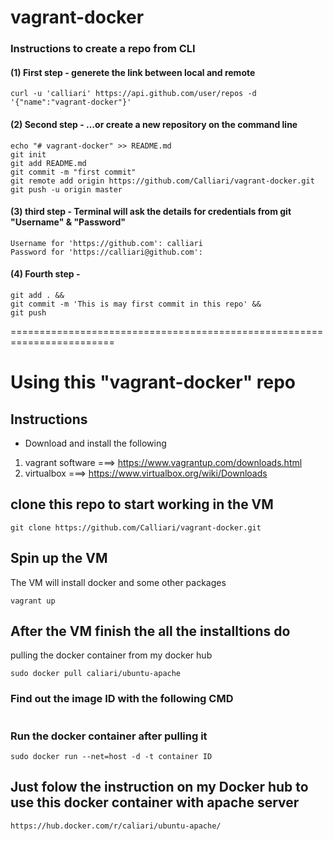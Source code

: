 # vagrant-docker

### Instructions to create a repo from CLI

#### (1) First step - generete the link between local and remote  
``` curl -u 'calliari' https://api.github.com/user/repos -d '{"name":"vagrant-docker"}' ```

#### (2) Second step - …or create a new repository on the command line

```
echo "# vagrant-docker" >> README.md
git init
git add README.md
git commit -m "first commit"
git remote add origin https://github.com/Calliari/vagrant-docker.git
git push -u origin master

```

#### (3) third step - Terminal will ask the details for credentials from git "Username" & "Password"

```
Username for 'https://github.com': calliari
Password for 'https://calliari@github.com': 
```
 #### (4) Fourth step - 
 
 ```
git add . &&
git commit -m 'This is may first commit in this repo' &&
git push
```
========================================================================

# Using this "vagrant-docker" repo 
 ## Instructions
  * Download and install the following
  1. vagrant software ===> https://www.vagrantup.com/downloads.html
  2. virtualbox ===> https://www.virtualbox.org/wiki/Downloads
  
  ## clone this repo to start working in the VM
  
  ```
  git clone https://github.com/Calliari/vagrant-docker.git
  ```

## Spin up the VM
The VM will install docker and some other packages

```
vagrant up
```

## After the VM finish the all the installtions do

pulling the docker container from my docker hub
```
sudo docker pull caliari/ubuntu-apache
```

### Find out the image ID with the following CMD

```sudo docker images
```

### Run the docker container after pulling it

```
sudo docker run --net=host -d -t container ID
```


## Just folow the instruction on my Docker hub to use this docker container with apache server
```
https://hub.docker.com/r/caliari/ubuntu-apache/
```
